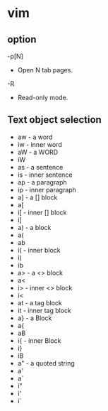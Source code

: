 # vim

## option

-p[N] 
- Open N tab pages. 

-R
- Read-only mode.



## Text object selection
* aw  - a word
* iw  - inner word
* aW - a WORD
* iW
* as - a sentence
* is - inner sentence
* ap - a paragraph
* ip - inner paragraph
* a] - a [] block
* a[
* i[ - inner [] block
* i]
* a) - a block
* a(
* ab
* i( - inner block
* i)
* ib
* a> - a <> block 
* a<
* i> - inner <> block 
* i<
* at - a tag block
* it - inner tag block
* a} - a Block
* a{
* aB
* i{ - inner Block
* i}
* iB
* a" - a quoted string
* a'
* a`
* i"
* i'
* i`

